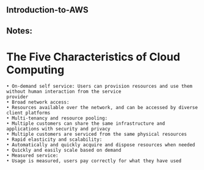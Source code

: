 ## Introduction-to-AWS

## Notes:

# The Five Characteristics of Cloud Computing
    • On-demand self service: Users can provision resources and use them without human interaction from the service
    provider
    • Broad network access:
    • Resources available over the network, and can be accessed by diverse client platforms
    • Multi-tenancy and resource pooling:
    • Multiple customers can share the same infrastructure and applications with security and privacy
    • Multiple customers are serviced from the same physical resources
    • Rapid elasticity and scalability:
    • Automatically and quickly acquire and dispose resources when needed
    • Quickly and easily scale based on demand
    • Measured service:
    • Usage is measured, users pay correctly for what they have used
